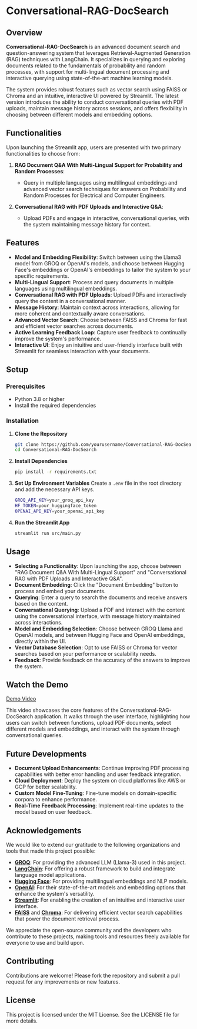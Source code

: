 # Conversational-RAG-DocSearch

## Overview

**Conversational-RAG-DocSearch** is an advanced document search and question-answering system that leverages Retrieval-Augmented Generation (RAG) techniques with LangChain. It specializes in querying and exploring documents related to the fundamentals of probability and random processes, with support for multi-lingual document processing and interactive querying using state-of-the-art machine learning models.

The system provides robust features such as vector search using FAISS or Chroma and an intuitive, interactive UI powered by Streamlit. The latest version introduces the ability to conduct conversational queries with PDF uploads, maintain message history across sessions, and offers flexibility in choosing between different models and embedding options.

## Functionalities

Upon launching the Streamlit app, users are presented with two primary functionalities to choose from:

1. **RAG Document Q&A With Multi-Lingual Support for Probability and Random Processes**: 
   - Query in multiple languages using multilingual embeddings and advanced vector search techniques for answers on Probability and Random Processes for Electrical and Computer Engineers.
   
2. **Conversational RAG with PDF Uploads and Interactive Q&A**: 
   - Upload PDFs and engage in interactive, conversational queries, with the system maintaining message history for context.

## Features

- **Model and Embedding Flexibility**: Switch between using the Llama3 model from GROQ or OpenAI's models, and choose between Hugging Face's embeddings or OpenAI's embeddings to tailor the system to your specific requirements.
- **Multi-Lingual Support**: Process and query documents in multiple languages using multilingual embeddings.
- **Conversational RAG with PDF Uploads**: Upload PDFs and interactively query the content in a conversational manner.
- **Message History**: Maintain context across interactions, allowing for more coherent and contextually aware conversations.
- **Advanced Vector Search**: Choose between FAISS and Chroma for fast and efficient vector searches across documents.
- **Active Learning Feedback Loop**: Capture user feedback to continually improve the system's performance.
- **Interactive UI**: Enjoy an intuitive and user-friendly interface built with Streamlit for seamless interaction with your documents.

## Setup

### Prerequisites

- Python 3.8 or higher
- Install the required dependencies

### Installation

1. **Clone the Repository**
   ```bash
   git clone https://github.com/yourusername/Conversational-RAG-DocSearch.git
   cd Conversational-RAG-DocSearch
   ```

2. **Install Dependencies**
   ```bash
   pip install -r requirements.txt
   ```

3. **Set Up Environment Variables**
   Create a `.env` file in the root directory and add the necessary API keys.
   ```bash
   GROQ_API_KEY=your_groq_api_key
   HF_TOKEN=your_huggingface_token
   OPENAI_API_KEY=your_openai_api_key
   ```

4. **Run the Streamlit App**
   ```bash
   streamlit run src/main.py
   ```

## Usage

- **Selecting a Functionality**: Upon launching the app, choose between "RAG Document Q&A With Multi-Lingual Support" and "Conversational RAG with PDF Uploads and Interactive Q&A".
- **Document Embedding**: Click the "Document Embedding" button to process and embed your documents.
- **Querying**: Enter a query to search the documents and receive answers based on the content.
- **Conversational Querying**: Upload a PDF and interact with the content using the conversational interface, with message history maintained across interactions.
- **Model and Embedding Selection**: Choose between GROQ Llama and OpenAI models, and between Hugging Face and OpenAI embeddings, directly within the UI.
- **Vector Database Selection**: Opt to use FAISS or Chroma for vector searches based on your performance or scalability needs.
- **Feedback**: Provide feedback on the accuracy of the answers to improve the system.

## Watch the Demo

[Demo Video](https://github.com/user-attachments/assets/a5d723a0-c1ef-411d-8971-3b9e7bafa946)

This video showcases the core features of the Conversational-RAG-DocSearch application. It walks through the user interface, highlighting how users can switch between functions, upload PDF documents, select different models and embeddings, and interact with the system through conversational queries. 

## Future Developments

- **Document Upload Enhancements**: Continue improving PDF processing capabilities with better error handling and user feedback integration.
- **Cloud Deployment**: Deploy the system on cloud platforms like AWS or GCP for better scalability.
- **Custom Model Fine-Tuning**: Fine-tune models on domain-specific corpora to enhance performance.
- **Real-Time Feedback Processing**: Implement real-time updates to the model based on user feedback.

## Acknowledgements

We would like to extend our gratitude to the following organizations and tools that made this project possible:

- **[GROQ](https://groq.com/)**: For providing the advanced LLM (Llama-3) used in this project.
- **[LangChain](https://langchain.com/)**: For offering a robust framework to build and integrate language model applications.
- **[Hugging Face](https://huggingface.co/)**: For providing multilingual embeddings and NLP models.
- **[OpenAI](https://openai.com/)**: For their state-of-the-art models and embedding options that enhance the system's versatility.
- **[Streamlit](https://streamlit.io/)**: For enabling the creation of an intuitive and interactive user interface.
- **[FAISS](https://github.com/facebookresearch/faiss)** and **[Chroma](https://www.trychroma.com/)**: For delivering efficient vector search capabilities that power the document retrieval process.

We appreciate the open-source community and the developers who contribute to these projects, making tools and resources freely available for everyone to use and build upon.

## Contributing

Contributions are welcome! Please fork the repository and submit a pull request for any improvements or new features.

## License

This project is licensed under the MIT License. See the LICENSE file for more details.
